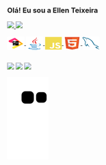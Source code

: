 ### Olá! Eu sou a Ellen Teixeira

 <div>
  <a href="https://github.com/ellensantos">
  <img height="160em" src="https://github-readme-stats.vercel.app/api?username=ellensantos&show_icons=true&theme=dracula&include_all_commits=true&count_private=true"/>
  <img height="160em" src="https://github-readme-stats.vercel.app/api/top-langs/?username=ellensantos&layout=compact&langs_count=7&theme=dracula"/>
</div>
  
 <div style="display: inline_block"><br>   
  <img align="center" alt="IntelliJ" height="30" width="40" src="https://github.com/devicons/devicon/blob/master/icons/jetbrains/jetbrains-original.svg">     
  <img align="center" alt="Java" height="30" width="40" src="https://github.com/devicons/devicon/blob/master/icons/java/java-original.svg">   
  <img align="center" alt="JS" height="30" width="40" src="https://raw.githubusercontent.com/devicons/devicon/master/icons/javascript/javascript-plain.svg">
  <img align="center" alt="HTML" height="30" width="40" src="https://raw.githubusercontent.com/devicons/devicon/master/icons/html5/html5-original.svg">
  <img align="center" alt="MySQL" height="30" width="40" src="https://github.com/devicons/devicon/blob/master/icons/mysql/mysql-original.svg">  

</div>
  
  ##
  
  <div> 

  <a href="https://www.instagram.com/ellenzitatex/" target="_blank"><img src="https://img.shields.io/badge/-Instagram-%23E4405F?style=for-the-badge&logo=instagram&logoColor=white" target="_blank"></a>
  <a href = "mailto:contatoellentsantos@hotmail.com"><img src="https://img.shields.io/badge/Gmail-D14836?style=for-the-badge&logo=gmail&logoColor=white"></a>
  <a href="https://www.linkedin.com/in/ellen-teixeira/" target="_blank"><img src="https://img.shields.io/badge/-LinkedIn-%230077B5?style=for-the-badge&logo=linkedin&logoColor=white" target="_blank"></a> 
 
  ![Snake animation](https://github.com/rafaballerini/rafaballerini/blob/output/github-contribution-grid-snake.svg)
 
</div>


